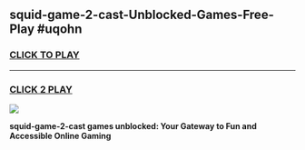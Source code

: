 
## squid-game-2-cast-Unblocked-Games-Free-Play #uqohn
<h3>
<a href="https://us.freeplayer.one?title=squid-game-2-cast&ref=9M">CLICK TO PLAY</a></h3>
<hr>

<h3>
<a href="https://us.freeplayer.one?title=squid-game-2-cast&ref=9M">CLICK 2 PLAY</a>
  
</h3>

<a href="https://us.freeplayer.one?title=squid-game-2-cast&ref=9M"><img src="https://clearcache.store/games.png"></a>


**squid-game-2-cast games unblocked: Your Gateway to Fun and Accessible Online Gaming**
